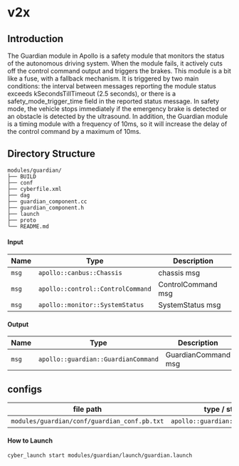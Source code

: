 # v2x

## Introduction
The Guardian module in Apollo is a safety module that monitors the status of the autonomous driving system. When the module fails, it actively cuts off the control command output and triggers the brakes. This module is a bit like a fuse, with a fallback mechanism. It is triggered by two main conditions: the interval between messages reporting the module status exceeds kSecondsTillTimeout (2.5 seconds), or there is a safety_mode_trigger_time field in the reported status message. In safety mode, the vehicle stops immediately if the emergency brake is detected or an obstacle is detected by the ultrasound. In addition, the Guardian module is a timing module with a frequency of 10ms, so it will increase the delay of the control command by a maximum of 10ms.

## Directory Structure
```shell
modules/guardian/
├── BUILD
├── conf
├── cyberfile.xml
├── dag
├── guardian_component.cc
├── guardian_component.h
├── launch
├── proto
└── README.md
```

#### Input

| Name  | Type                                      | Description         |
| ----- | ----------------------------------------- | ------------------- |
| `msg` | `apollo::canbus::Chassis`                 |  chassis msg        |
| `msg` | `apollo::control::ControlCommand`         | ControlCommand msg  |
| `msg` | `apollo::monitor::SystemStatus`           |  SystemStatus msg   |

#### Output

| Name  | Type                                       | Description         |
| ----- | ------------------------------------------ | ------------------- |
| `msg` | `apollo::guardian::GuardianCommand`        | GuardianCommand msg |


## configs

| file path                                              | type / struct                    | Description   |
| ------------------------------------------------------ | -------------------------------- | ------------- |
|  `modules/guardian/conf/guardian_conf.pb.txt`          | `apollo::guardian::GuardianConf` |       -       |

#### How to Launch

```bash
cyber_launch start modules/guardian/launch/guardian.launch
```